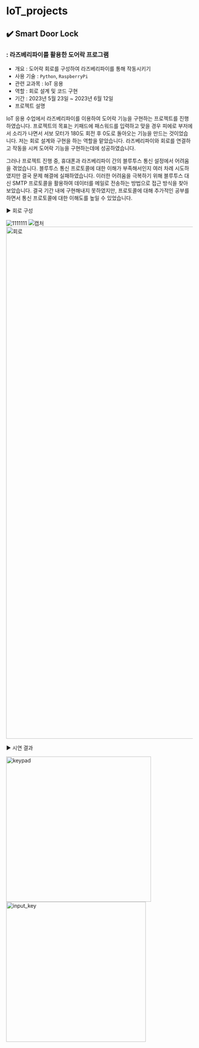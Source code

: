 # IoT_projects

## ✔️ Smart Door Lock
### : 라즈베리파이를 활용한 도어락 프로그램

- 개요 : 도어락 회로를 구성하여 라즈베리파이를 통해 작동시키기
- 사용 기술 : `Python`, `RaspberryPi`
- 관련 교과목 : IoT 응용
- 역할 : 회로 설계 및 코드 구현
- 기간 : 2023년 5월 23일 ~ 2023년 6월 12일
- 프로젝트 설명
  
 IoT 응용 수업에서 라즈베리파이를 이용하여 도어락 기능을 구현하는 프로젝트를 진행하였습니다. 프로젝트의 목표는 키패드에 패스워드를 입력하고 맞을 경우 피에로 부저에서 소리가 나면서 서보 모터가 180도 회전 후 0도로 돌아오는 기능을 만드는 것이었습니다. 저는 회로 설계와 구현을 하는 역할을 맡았습니다. 라즈베리파이와 회로를 연결하고 작동을 시켜 도어락 기능을 구현하는데에 성공하였습니다.

 그러나 프로젝트 진행 중, 휴대폰과 라즈베리파이 간의 블루투스 통신 설정에서 어려움을 겪었습니다. 블루투스 통신 프로토콜에 대한 이해가 부족해서인지 여러 차례 시도하였지만 결국 문제 해결에 실패하였습니다. 이러한 어려움을 극복하기 위해 블루투스 대신 SMTP 프로토콜을 활용하여 데이터를 메일로 전송하는 방법으로 접근 방식을 찾아보았습니다. 결국 기간 내에 구현해내지 못하였지만, 프로토콜에 대해 추가적인 공부를 하면서 통신 프로토콜에 대한 이해도를 높일 수 있었습니다.

▶️ 회로 구성

  ![1111111](https://github.com/RosaDamascena/IoT_projects/assets/95911613/05e5fd7b-e6a8-41e8-ac67-e1fd4ed90a26)
  ![캡처](https://github.com/RosaDamascena/IoT_projects/assets/95911613/9390bd36-3d7e-4474-9262-9b69c22421f9)
 <img width="1378" alt="회로" src="https://github.com/RosaDamascena/IoT_projects/assets/95911613/0dcf7031-c571-40db-b905-85799c877dc3">


▶️ 시연 결과

<img width="391" alt="keypad" src="https://github.com/RosaDamascena/IoT_projects/assets/95911613/c40d380e-e85c-4501-8f53-16c719a50303">
<img width="377" alt="input_key" src="https://github.com/RosaDamascena/IoT_projects/assets/95911613/49f428e5-2c75-41d2-ac5d-0c8b0e3dabc2">
